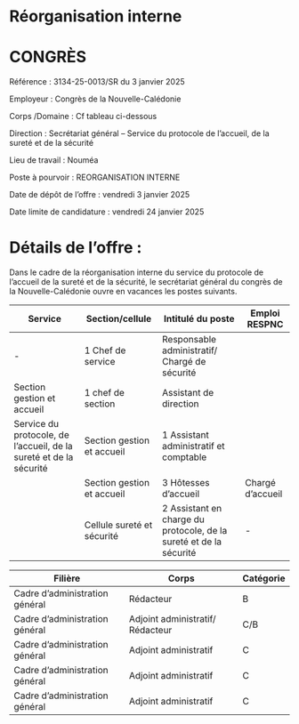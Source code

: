# Réorganisation interne

# CONGRÈS

Référence : 3134-25-0013/SR du 3 janvier 2025

Employeur : Congrès de la Nouvelle-Calédonie

Corps /Domaine : Cf tableau ci-dessous

Direction : Secrétariat général – Service du protocole de l’accueil, de la sureté et de la sécurité

Lieu de travail : Nouméa

Poste à pourvoir : REORGANISATION INTERNE

Date de dépôt de l’offre : vendredi 3 janvier 2025

Date limite de candidature : vendredi 24 janvier 2025

# Détails de l’offre :

Dans le cadre de la réorganisation interne du service du protocole de l’accueil de la sureté et de la sécurité, le secrétariat général du congrès de la Nouvelle-Calédonie ouvre en vacances les postes suivants.

|Service|Section/cellule|Intitulé du poste|Emploi RESPNC|
|---|---|---|---|
|-|1 Chef de service|Responsable administratif/ Chargé de sécurité| |
|Section gestion et accueil|1 chef de section|Assistant de direction| |
|Service du protocole, de l’accueil, de la sureté et de la sécurité|Section gestion et accueil|1 Assistant administratif et comptable| |
| |Section gestion et accueil|3 Hôtesses d’accueil|Chargé d’accueil|
| |Cellule sureté et sécurité|2 Assistant en charge du protocole, de la sureté et de la sécurité|-|

|Filière|Corps|Catégorie|
|---|---|---|
|Cadre d’administration général|Rédacteur|B|
|Cadre d’administration général|Adjoint administratif/ Rédacteur|C/B|
|Cadre d’administration général|Adjoint administratif|C|
|Cadre d’administration général|Adjoint administratif|C|
|Cadre d’administration général|Adjoint administratif|C|